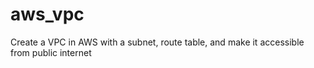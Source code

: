 # aws_vpc
Create a VPC in AWS with a subnet, route table, and make it accessible from public internet
